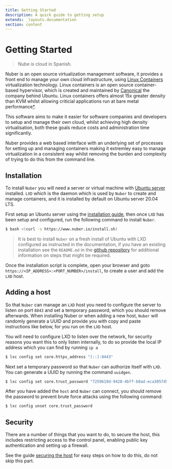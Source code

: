 ```yaml
---
title: Getting Started
description: A quick guide to getting setup
extends: _layouts.documentation
section: content
---
```


# Getting Started

> Nube is cloud in Spanish.

Nuber is an open source virtualization management software, it provides a front end to manage your own cloud infrastructure, using [Linux Containers](https://linuxcontainers.org/) virtualization technology. Linux containers is an open source container-based hypervisor, which is created and maintained by [Canonical](https://canonical.com/) the company behind Ubuntu. Linux containers offers almost 15x greater density than KVM whilst allowing criticial applications run at bare metal performance[\*](https://ubuntu.com/blog/lxd-crushes-kvm-in-density-and-speed).

This software aims to make it easier for software companies and developers to setup and manage their own cloud, whilst achieving high density virtualisation, both these goals reduce costs and administration time significantly.

Nuber provides a web based interface with an underlying set of processes for setting up and managing containers making it extremley easy to manage virtualization in a consistent way whilst removing the burden and complexity of trying to do this from the command line.

## Installation

To install `Nuber` you will need a server or virtual machine with [Ubuntu server](https://ubuntu.com/download/server) installed. `LXD` which is the daemon which is used by `Nuber` to create and manage containers, and it is installed by default on Ubuntu server 20.04 LTS.

First setup an Ubuntu server using the [installation guide](/docs/lxd/install), then once `LXD` has been setup and configured, run the following command to install `Nuber`.

```bash
$ bash <(curl -s https://www.nuber.io/install.sh)
```

> It is best to install `Nuber` on a fresh install of Ubuntu with LXD configured as instructed in the documentation, if you have an existing installation see the `README.md` in the [github repository](https://github.com/nuber-io/nuber) for additional information on steps that might be required.

Once the installation script is complete, open your browser and goto `https://<IP_ADDRESS>:<PORT_NUMBER>/install`, to create a user and add the `LXD` host.

## Adding a host

So that `Nuber` can manage an `LXD` host you need to configure the server to listen on port `8843` and set a temporary password, which you should remove afterwards. When installing Nuber or when adding a new host, `Nuber` will randomly generate a UUID and provide you with copy and paste instructions like below, for you run on the `LXD` host.

You will need to configure LXD to listen over the network, for security reasons you want this to only listen internally, to do so provide the local IP address which you can find by running `ip a`

```bash
$ lxc config set core.https_address "[::]:8443"
```

Next set a temporary password so that `Nuber` can authorize itself with `LXD`. You can generate a UUID by running the command `uuidgen`.

```bash
$ lxc config set core.trust_password "7259619d-9428-4bff-b0ad-eca3057d9655"
```

After you have added the `host` and `Nuber` can connect, you should remove the password to prevent brute force attacks using the following command:

```bash
$ lxc config unset core.trust_password
```

## Security

There are a number of things that you want to do, to secure the host, this includes restricting access to the control panel, enabling public key authentication and setting up a firewall.

See the guide [securing the host](/docs/lxd/securing-the-host) for easy steps on how to do this, do not skip this part.
